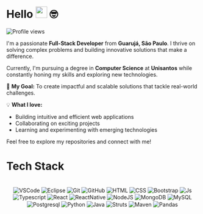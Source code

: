 # Hello <img src="https://media.giphy.com/media/hvRJCLFzcasrR4ia7z/giphy.gif" width="30"> 🤓
<img src="https://komarev.com/ghpvc/?username=FrancklinJr&color=green" alt="Profile views" /> 

I'm a passionate **Full-Stack Developer** from **Guarujá, São Paulo**. I thrive on solving complex problems and building innovative solutions that make a difference.  

Currently, I'm pursuing a degree in **Computer Science** at **Unisantos** while constantly honing my skills and exploring new technologies.  

🚀 **My Goal:** To create impactful and scalable solutions that tackle real-world challenges.  

💡 **What I love:**  
- Building intuitive and efficient web applications  
- Collaborating on exciting projects  
- Learning and experimenting with emerging technologies  

Feel free to explore my repositories and connect with me!

# Tech Stack

<div align="center"><br>
  <img align="center" alt="VSCode" src="https://img.shields.io/badge/Visual_Studio_Code-0078D4?style=for-the-badge&logo=visual%20studio%20code&logoColor=white">
  <img align="center" alt="Eclipse" src="https://img.shields.io/badge/Eclipse-2C2255?style=for-the-badge&logo=eclipse&logoColor=white">
  <img align="center" alt="Git" src="https://img.shields.io/badge/GIT-E44C30?style=for-the-badge&logo=git&logoColor=white">
  <img align="center" alt="GitHub" src="https://img.shields.io/badge/GitHub-100000?style=for-the-badge&logo=github&logoColor=white">
  <img align="center" alt="HTML" src="https://img.shields.io/badge/HTML5-E34F26?style=for-the-badge&logo=html5&logoColor=white">
  <img align="center" alt="CSS" src="https://img.shields.io/badge/CSS3-1572B6?style=for-the-badge&logo=css3&logoColor=white">
  <img align="center" alt="Bootstrap" src="https://img.shields.io/badge/Bootstrap-563D7C?style=for-the-badge&logo=bootstrap&logoColor=white">
  <img align="center" alt="Js" src="https://img.shields.io/badge/JavaScript-323330?style=for-the-badge&logo=javascript&logoColor=F7DF1E">
  <img align="center" alt="Typescript" src="https://img.shields.io/badge/TypeScript-007ACC?style=for-the-badge&logo=typescript&logoColor=white">
  <img align="center" alt="React" src="https://img.shields.io/badge/React-20232A?style=for-the-badge&logo=react&logoColor=61DAFB">
  <img align="center" alt="ReactNative" src="https://img.shields.io/badge/React_Native-20232A?style=for-the-badge&logo=react&logoColor=61DAFB">
  <img align="center" alt="NodeJS" src="https://img.shields.io/badge/Node.js-43853D?style=for-the-badge&logo=node.js&logoColor=white">
  <img align="center" alt="MongoDB" src="https://img.shields.io/badge/MongoDB-4EA94B?style=for-the-badge&logo=mongodb&logoColor=white">
  <img align="center" alt="MySQL" src="https://img.shields.io/badge/MySQL-00000F?style=for-the-badge&logo=mysql&logoColor=white">
  <img align="center" alt="Postgresql" src="https://img.shields.io/badge/PostgreSQL-316192?style=for-the-badge&logo=postgresql&logoColor=white">
  <img align="center" alt="Python" src="https://img.shields.io/badge/Python-3776AB?style=for-the-badge&logo=python&logoColor=white">
  <img align="center" alt="Java" src="https://img.shields.io/badge/Java-007396?style=for-the-badge&logo=java&logoColor=white">
  <img align="center" alt="Struts" src="https://img.shields.io/badge/Struts-4D4D4D?style=for-the-badge&logo=apache&logoColor=white">
  <img align="center" alt="Maven" src="https://img.shields.io/badge/Apache%20Maven-C71A36?style=for-the-badge&logo=apache-maven&logoColor=white">
  <img align="center" alt="Pandas" src="https://img.shields.io/badge/Pandas-150458?style=for-the-badge&logo=pandas&logoColor=white">
</div>
<br/>
